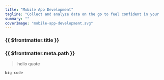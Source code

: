```yaml
---
title: "Mobile App Development"
tagline: "Collect and analyze data on the go to feel confident in your decisions no matter where you are."
summary: ""
coverImage: "mobile-app-development.svg"
---
```

### {{ $frontmatter.title }}
### {{ $frontmatter.meta.path }}

> hello quote

```
big code
```